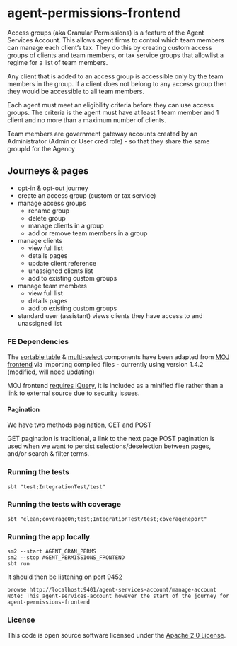 
# agent-permissions-frontend

Access groups (aka Granular Permissions) is a feature of the Agent Services Account. 
This allows agent firms to control which team members can manage each client’s tax. 
They do this by creating custom access groups of clients and team members, or tax service groups that allowlist a regime for a list of team members.

Any client that is added to an access group is accessible only by the team members in the group. If a client does not belong to any access group then they would be accessible to all team members.

Each agent must meet an eligibility criteria before they can use access groups. The criteria is the agent must have at least 1 team member and 1 client and no more than a maximum number of clients.

Team members are government gateway accounts created by an Administrator (Admin or User cred role) - so that they share the same groupId for the Agency

## Journeys & pages
- opt-in & opt-out journey
- create an access group (custom or tax service)
- manage access groups
  - rename group
  - delete group
  - manage clients in a group
  - add or remove team members in a group
- manage clients
  - view full list
  - details pages
  - update client reference
  - unassigned clients list
  - add to existing custom groups
- manage team members 
  - view full list
  - details pages
  - add to existing custom groups
- standard user (assistant) views clients they have access to and unassigned list


### FE Dependencies
The [sortable table](https://design-patterns.service.justice.gov.uk/components/sortable-table/) & [multi-select](https://design-patterns.service.justice.gov.uk/components/multi-select/) components have been adapted from [MOJ frontend](https://github.com/ministryofjustice/moj-frontend/releases) via importing compiled files - currently using version 1.4.2 (modified, will need updating)

MOJ frontend [requires jQuery](https://design-patterns.service.justice.gov.uk/get-started/setting-up-javascript/), it is included as a minified file rather than a link to external source due to security issues.


#### Pagination

We have two methods pagination, GET and POST

GET pagination is traditional, a link to the next page
POST pagination is used when we want to persist selections/deselection between pages, and/or search & filter terms.

### Running the tests

    sbt "test;IntegrationTest/test"

### Running the tests with coverage

    sbt "clean;coverageOn;test;IntegrationTest/test;coverageReport"

### Running the app locally

    sm2 --start AGENT_GRAN_PERMS
    sm2 --stop AGENT_PERMISSIONS_FRONTEND
    sbt run

It should then be listening on port 9452

    browse http://localhost:9401/agent-services-account/manage-account  
    Note: This agent-services-account however the start of the journey for agent-permissions-frontend


### License

This code is open source software licensed under the [Apache 2.0 License]("http://www.apache.org/licenses/LICENSE-2.0.html").
